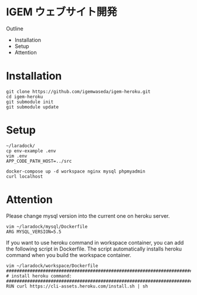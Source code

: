 # IGEM ウェブサイト開発
Outline
  - Installation
  - Setup
  - Attention

# Installation
 ```
 git clone https://github.com/igemwaseda/igem-heroku.git
 cd igem-heroku
 git submodule init
 git submodule update
 ```

 # Setup
 ```
 ~/laradock/
 cp env-example .env
 vim .env
 APP_CODE_PATH_HOST=../src

 docker-compose up -d workspace nginx mysql phpmyadmin
 curl localhost
 ```

# Attention
Please change mysql version into the current one on heroku server.
```
vim ~/laradock/mysql/Dockerfile
ARG MYSQL_VERSION=5.5
```

If you want to use heroku command in workspace container, you can add the following script in Dockerfile. The script automatically installs heroku command when you build the  workspace container.
```
vim ~/laradock/workspace/Dockerfile
#######################################################################
# install heroku command: 
#######################################################################
RUN curl https://cli-assets.heroku.com/install.sh | sh
```
